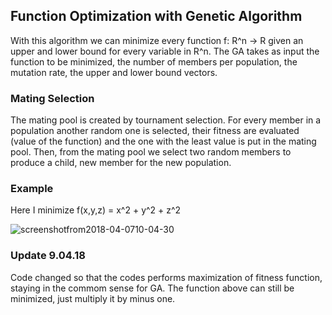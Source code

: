 ## Function Optimization with Genetic Algorithm

With this algorithm we can minimize every function f: R^n -> R given an upper and lower bound for every variable in R^n.
The GA takes as input the function to be minimized, the number of members per population, the mutation rate, the upper and lower bound vectors.

### Mating Selection

The mating pool is created by tournament selection. For every member in a population another random one is selected, their fitness are evaluated (value of the function) and the one with the least value is put in the mating pool. Then, from the mating pool we select two random members to produce a child, new member for the new population.

### Example
Here I minimize f(x,y,z) = x^2 + y^2 + z^2

![screenshotfrom2018-04-0710-04-30](https://user-images.githubusercontent.com/34630228/38455323-e416b386-3a4c-11e8-96ba-abee87720d76.png)

### Update 9.04.18

Code changed so that the codes performs maximization of fitness function, staying in the commom sense for GA. The function above can still be minimized, just multiply it by minus one.
